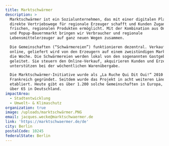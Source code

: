 ```yaml
---
title: Marktschwärmer
description: >
  Marktschwärmer ist ein Sozialunternehmen, das mit einer digitalen Plattform
  direkte Vertriebswege für regionale Erzeuger schafft und Kunden Zugang zu
  frischen, regionalen Produkten ermöglicht. Mit der Kombination aus Online-Shop
  und Popup-Bauernmarkt bringen wir Verbraucher und regionale
  Lebensmittelerzeuger auf ganz neuen Wegen zusammen. 

  Die Gemeinschaften (“Schwärmereien”) funktionieren dezentral. Verkauft wird
  online, geliefert wird von den Erzeugern auf einem zweistündigen Markt einmal
  die Woche. Die Schwärmereien werden lokal von den sogenannten Gastgeber*innen
  geleitet. Sie steuern den Online-Verkauf, akquirieren Kunden und Erzeuger und
  unterstützen bei der wöchentlichen Warenübergabe.

  Die Marktschwärmer-Initiative wurde als „La Ruche Qui Dit Oui!“ 2010 in
  Frankreich gegründet. Seitdem wurde das Projekt in acht weiteren Ländern
  etabliert. Heute gibt es über 1.200 solche Gemeinschaften in Europa, davon
  über 65 in Deutschland.
impactArea:
  - Stadtentwicklung
  - Umwelt– & Klimaschutz
organization: true
image: /uploads/marktschwärmer.PNG
email: jacques.wecke@marktschwaermer.de
link: 'https://marktschwaermer.de/de'
city: Berlin
postalCode: 10245
federalState: Berlin
---
```


